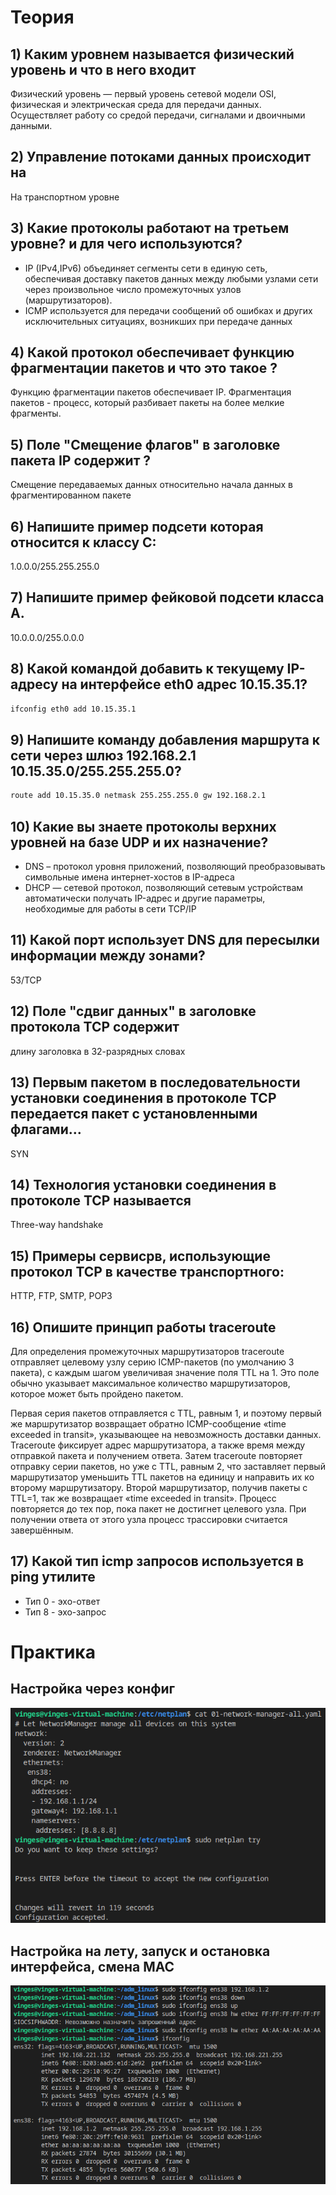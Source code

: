 # Теория
## 1) Каким уровнем называется физический уровень и что в него входит
Физический уровень — первый уровень сетевой модели OSI, физическая и электрическая среда для передачи данных.  Осуществляет работу со средой передачи, сигналами и двоичными данными.
## 2) Управление потоками данных происходит на
На транспортном уровне
## 3) Какие протоколы работают на третьем уровне?  и для чего используются?
* IP (IPv4,IPv6) объединяет сегменты сети в единую сеть, обеспечивая доставку пакетов данных между любыми узлами сети через произвольное число промежуточных узлов (маршрутизаторов).
* ICMP используется для передачи сообщений об ошибках и других исключительных ситуациях, возникших при передаче данных
## 4) Какой протокол обеспечивает функцию фрагментации пакетов и что это такое ?

Функцию фрагментации пакетов обеспечивает IP.
Фрагментация пакетов - процесс, который разбивает пакеты на более мелкие фрагменты.

## 5) Поле "Смещение флагов" в заголовке пакета IP содержит ?
Смещение передаваемых данных относительно начала данных в фрагментированном пакете
## 6) Напишите пример подсети которая относится к классу C:
1.0.0.0/255.255.255.0
## 7) Напишите пример фейковой подсети класса А.
10.0.0.0/255.0.0.0
## 8) Какой командой добавить к текущему IP-адресу на интерфейсе eth0 адрес 10.15.35.1?
```bash
ifconfig eth0 add 10.15.35.1
```
## 9) Напишите команду добавления маршрута к сети через шлюз 192.168.2.1 10.15.35.0/255.255.255.0?
```bash
route add 10.15.35.0 netmask 255.255.255.0 gw 192.168.2.1
```
## 10) Какие вы знаете протоколы верхних уровней на базе UDP и их назначение?
* DNS – протокол уровня приложений, позволяющий преобразовывать символьные имена интернет-хостов в IP-адреса
* DHCP — сетевой протокол, позволяющий сетевым устройствам автоматически получать IP-адрес и другие параметры, необходимые для работы в сети TCP/IP
## 11) Какой порт использует DNS для пересылки информации между зонами?
53/TCP
## 12) Поле "сдвиг данных" в заголовке протокола TCP содержит
длину заголовка в 32-разрядных словах
## 13) Первым пакетом в последовательности установки соединения в протоколе TCP передается пакет с установленными флагами… 
SYN
## 14) Технология установки соединения в протоколе TCP называется 
Three-way handshake
## 15) Примеры сервисрв, использующие протокол TCP в качестве транспортного:
HTTP, FTP, SMTP, POP3
## 16) Опишите принцип работы traceroute
Для определения промежуточных маршрутизаторов traceroute отправляет целевому узлу серию ICMP-пакетов (по умолчанию 3 пакета), с каждым шагом увеличивая значение поля TTL на 1. Это поле обычно указывает максимальное количество маршрутизаторов, которое может быть пройдено пакетом. 

Первая серия пакетов отправляется с TTL, равным 1, и поэтому первый же маршрутизатор возвращает обратно ICMP-сообщение «time exceeded in transit», указывающее на невозможность доставки данных. Traceroute фиксирует адрес маршрутизатора, а также время между отправкой пакета и получением ответа. Затем traceroute повторяет отправку серии пакетов, но уже с TTL, равным 2, что заставляет первый маршрутизатор уменьшить TTL пакетов на единицу и направить их ко второму маршрутизатору. Второй маршрутизатор, получив пакеты с TTL=1, так же возвращает «time exceeded in transit».
Процесс повторяется до тех пор, пока пакет не достигнет целевого узла. При получении ответа от этого узла процесс трассировки считается завершённым.
## 17) Какой тип icmp запросов используется в ping утилите
* Тип 0 - эхо-ответ
* Тип 8 - эхо-запрос
# Практика
## Настройка через конфиг
![](1.png)
## Настройка на лету, запуск и остановка интерфейса, смена MAC
![](2.png)